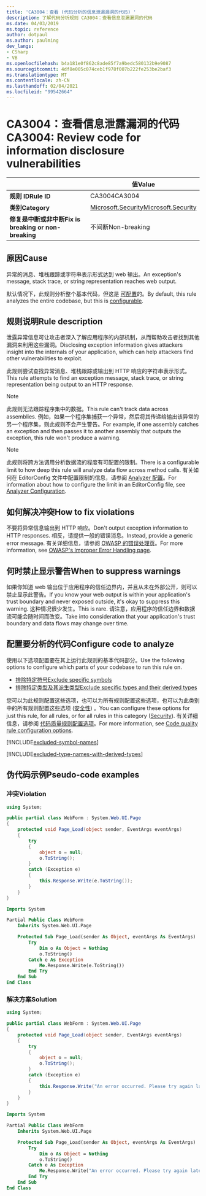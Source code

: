 ```yaml
---
title: 'CA3004：查看 (代码分析的信息泄漏漏洞的代码) '
description: 了解代码分析规则 CA3004：查看信息泄漏漏洞的代码
ms.date: 04/03/2019
ms.topic: reference
author: dotpaul
ms.author: paulming
dev_langs:
- CSharp
- VB
ms.openlocfilehash: b4a181e0f862c8ade85f7a9bedc580132b9e9087
ms.sourcegitcommit: 4df8e005c074ceb1f978f007b222fe253be2baf3
ms.translationtype: MT
ms.contentlocale: zh-CN
ms.lasthandoff: 02/04/2021
ms.locfileid: "99542664"
---
```

# <a name="ca3004-review-code-for-information-disclosure-vulnerabilities"></a><span data-ttu-id="ba96b-103">CA3004：查看信息泄露漏洞的代码</span><span class="sxs-lookup"><span data-stu-id="ba96b-103">CA3004: Review code for information disclosure vulnerabilities</span></span>

| | <span data-ttu-id="ba96b-104">值</span><span class="sxs-lookup"><span data-stu-id="ba96b-104">Value</span></span> |
|-|-|
| <span data-ttu-id="ba96b-105">**规则 ID**</span><span class="sxs-lookup"><span data-stu-id="ba96b-105">**Rule ID**</span></span> |<span data-ttu-id="ba96b-106">CA3004</span><span class="sxs-lookup"><span data-stu-id="ba96b-106">CA3004</span></span>|
| <span data-ttu-id="ba96b-107">**类别**</span><span class="sxs-lookup"><span data-stu-id="ba96b-107">**Category**</span></span> |[<span data-ttu-id="ba96b-108">Microsoft.Security</span><span class="sxs-lookup"><span data-stu-id="ba96b-108">Microsoft.Security</span></span>](security-warnings.md)|
| <span data-ttu-id="ba96b-109">**修复是中断或非中断**</span><span class="sxs-lookup"><span data-stu-id="ba96b-109">**Fix is breaking or non-breaking**</span></span> |<span data-ttu-id="ba96b-110">不间断</span><span class="sxs-lookup"><span data-stu-id="ba96b-110">Non-breaking</span></span>|

## <a name="cause"></a><span data-ttu-id="ba96b-111">原因</span><span class="sxs-lookup"><span data-stu-id="ba96b-111">Cause</span></span>

<span data-ttu-id="ba96b-112">异常的消息、堆栈跟踪或字符串表示形式达到 web 输出。</span><span class="sxs-lookup"><span data-stu-id="ba96b-112">An exception's message, stack trace, or string representation reaches web output.</span></span>

<span data-ttu-id="ba96b-113">默认情况下，此规则分析整个基本代码，但这是 [可配置](#configure-code-to-analyze)的。</span><span class="sxs-lookup"><span data-stu-id="ba96b-113">By default, this rule analyzes the entire codebase, but this is [configurable](#configure-code-to-analyze).</span></span>

## <a name="rule-description"></a><span data-ttu-id="ba96b-114">规则说明</span><span class="sxs-lookup"><span data-stu-id="ba96b-114">Rule description</span></span>

<span data-ttu-id="ba96b-115">泄露异常信息可让攻击者深入了解应用程序的内部机制，从而帮助攻击者找到其他漏洞来利用这些漏洞。</span><span class="sxs-lookup"><span data-stu-id="ba96b-115">Disclosing exception information gives attackers insight into the internals of your application, which can help attackers find other vulnerabilities to exploit.</span></span>

<span data-ttu-id="ba96b-116">此规则尝试查找异常消息、堆栈跟踪或输出到 HTTP 响应的字符串表示形式。</span><span class="sxs-lookup"><span data-stu-id="ba96b-116">This rule attempts to find an exception message, stack trace, or string representation being output to an HTTP response.</span></span>

> [!NOTE]
> <span data-ttu-id="ba96b-117">此规则无法跟踪程序集中的数据。</span><span class="sxs-lookup"><span data-stu-id="ba96b-117">This rule can't track data across assemblies.</span></span> <span data-ttu-id="ba96b-118">例如，如果一个程序集捕获一个异常，然后将其传递给输出该异常的另一个程序集，则此规则不会产生警告。</span><span class="sxs-lookup"><span data-stu-id="ba96b-118">For example, if one assembly catches an exception and then passes it to another assembly that outputs the exception, this rule won't produce a warning.</span></span>

> [!NOTE]
> <span data-ttu-id="ba96b-119">此规则将跨方法调用分析数据流的程度有可配置的限制。</span><span class="sxs-lookup"><span data-stu-id="ba96b-119">There is a configurable limit to how deep this rule will analyze data flow across method calls.</span></span> <span data-ttu-id="ba96b-120">有关如何在 EditorConfig 文件中配置限制的信息，请参阅 [Analyzer 配置](https://github.com/dotnet/roslyn-analyzers/blob/master/docs/Analyzer%20Configuration.md#dataflow-analysis)。</span><span class="sxs-lookup"><span data-stu-id="ba96b-120">For information about how to configure the limit in an EditorConfig file, see [Analyzer Configuration](https://github.com/dotnet/roslyn-analyzers/blob/master/docs/Analyzer%20Configuration.md#dataflow-analysis).</span></span>

## <a name="how-to-fix-violations"></a><span data-ttu-id="ba96b-121">如何解决冲突</span><span class="sxs-lookup"><span data-stu-id="ba96b-121">How to fix violations</span></span>

<span data-ttu-id="ba96b-122">不要将异常信息输出到 HTTP 响应。</span><span class="sxs-lookup"><span data-stu-id="ba96b-122">Don't output exception information to HTTP responses.</span></span> <span data-ttu-id="ba96b-123">相反，请提供一般的错误消息。</span><span class="sxs-lookup"><span data-stu-id="ba96b-123">Instead, provide a generic error message.</span></span> <span data-ttu-id="ba96b-124">有关详细信息，请参阅 [OWASP 的错误处理页](https://owasp.org/www-community/Improper_Error_Handling)。</span><span class="sxs-lookup"><span data-stu-id="ba96b-124">For more information, see [OWASP's Improper Error Handling page](https://owasp.org/www-community/Improper_Error_Handling).</span></span>

## <a name="when-to-suppress-warnings"></a><span data-ttu-id="ba96b-125">何时禁止显示警告</span><span class="sxs-lookup"><span data-stu-id="ba96b-125">When to suppress warnings</span></span>

<span data-ttu-id="ba96b-126">如果你知道 web 输出位于应用程序的信任边界内，并且从未在外部公开，则可以禁止显示此警告。</span><span class="sxs-lookup"><span data-stu-id="ba96b-126">If you know your web output is within your application's trust boundary and never exposed outside, it's okay to suppress this warning.</span></span> <span data-ttu-id="ba96b-127">这种情况很少发生。</span><span class="sxs-lookup"><span data-stu-id="ba96b-127">This is rare.</span></span> <span data-ttu-id="ba96b-128">请注意，应用程序的信任边界和数据流可能会随时间而改变。</span><span class="sxs-lookup"><span data-stu-id="ba96b-128">Take into consideration that your application's trust boundary and data flows may change over time.</span></span>

## <a name="configure-code-to-analyze"></a><span data-ttu-id="ba96b-129">配置要分析的代码</span><span class="sxs-lookup"><span data-stu-id="ba96b-129">Configure code to analyze</span></span>

<span data-ttu-id="ba96b-130">使用以下选项配置要在其上运行此规则的基本代码部分。</span><span class="sxs-lookup"><span data-stu-id="ba96b-130">Use the following options to configure which parts of your codebase to run this rule on.</span></span>

- [<span data-ttu-id="ba96b-131">排除特定符号</span><span class="sxs-lookup"><span data-stu-id="ba96b-131">Exclude specific symbols</span></span>](#exclude-specific-symbols)
- [<span data-ttu-id="ba96b-132">排除特定类型及其派生类型</span><span class="sxs-lookup"><span data-stu-id="ba96b-132">Exclude specific types and their derived types</span></span>](#exclude-specific-types-and-their-derived-types)

<span data-ttu-id="ba96b-133">您可以为此规则配置这些选项，也可以为所有规则配置这些选项，也可以为此类别中的所有规则配置这些选项 ([安全性](security-warnings.md)) 。</span><span class="sxs-lookup"><span data-stu-id="ba96b-133">You can configure these options for just this rule, for all rules, or for all rules in this category ([Security](security-warnings.md)).</span></span> <span data-ttu-id="ba96b-134">有关详细信息，请参阅 [代码质量规则配置选项](../code-quality-rule-options.md)。</span><span class="sxs-lookup"><span data-stu-id="ba96b-134">For more information, see [Code quality rule configuration options](../code-quality-rule-options.md).</span></span>

[!INCLUDE[excluded-symbol-names](~/includes/code-analysis/excluded-symbol-names.md)]

[!INCLUDE[excluded-type-names-with-derived-types](~/includes/code-analysis/excluded-type-names-with-derived-types.md)]

## <a name="pseudo-code-examples"></a><span data-ttu-id="ba96b-135">伪代码示例</span><span class="sxs-lookup"><span data-stu-id="ba96b-135">Pseudo-code examples</span></span>

### <a name="violation"></a><span data-ttu-id="ba96b-136">冲突</span><span class="sxs-lookup"><span data-stu-id="ba96b-136">Violation</span></span>

```csharp
using System;

public partial class WebForm : System.Web.UI.Page
{
    protected void Page_Load(object sender, EventArgs eventArgs)
    {
        try
        {
            object o = null;
            o.ToString();
        }
        catch (Exception e)
        {
            this.Response.Write(e.ToString());
        }
    }
}
```

```vb
Imports System

Partial Public Class WebForm
    Inherits System.Web.UI.Page

    Protected Sub Page_Load(sender As Object, eventArgs As EventArgs)
        Try
            Dim o As Object = Nothing
            o.ToString()
        Catch e As Exception
            Me.Response.Write(e.ToString())
        End Try
    End Sub
End Class
```

### <a name="solution"></a><span data-ttu-id="ba96b-137">解决方案</span><span class="sxs-lookup"><span data-stu-id="ba96b-137">Solution</span></span>

```csharp
using System;

public partial class WebForm : System.Web.UI.Page
{
    protected void Page_Load(object sender, EventArgs eventArgs)
    {
        try
        {
            object o = null;
            o.ToString();
        }
        catch (Exception e)
        {
            this.Response.Write("An error occurred. Please try again later.");
        }
    }
}
```

```vb
Imports System

Partial Public Class WebForm
    Inherits System.Web.UI.Page

    Protected Sub Page_Load(sender As Object, eventArgs As EventArgs)
        Try
            Dim o As Object = Nothing
            o.ToString()
        Catch e As Exception
            Me.Response.Write("An error occurred. Please try again later.")
        End Try
    End Sub
End Class
```

